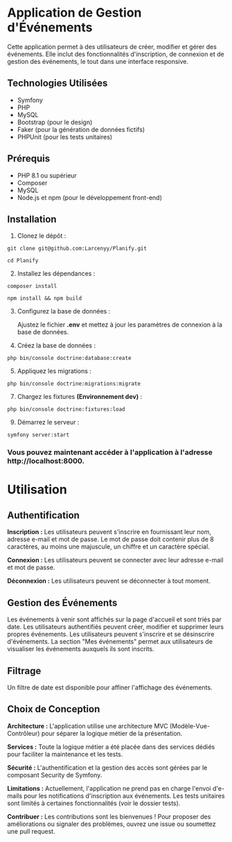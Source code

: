 # Application de Gestion d'Événements
Cette application permet à des utilisateurs de créer, modifier et gérer des événements. Elle inclut des fonctionnalités d'inscription, de connexion et de gestion des événements, le tout dans une interface responsive.

## Technologies Utilisées
- Symfony
- PHP
- MySQL
- Bootstrap (pour le design)
- Faker (pour la génération de données fictifs)
- PHPUnit (pour les tests unitaires)

## Prérequis
- PHP 8.1 ou supérieur
- Composer
- MySQL
- Node.js et npm (pour le développement front-end)

## Installation 
1. Clonez le dépôt :
```
git clone git@github.com:Larcenyy/Planify.git
```
```
cd Planify
```

2. Installez les dépendances :

```
composer install
```
```
npm install && npm build
```

3. Configurez la base de données :

   Ajustez le fichier **.env** et mettez à jour les paramètres de connexion à la base de données.

4. Créez la base de données :
```
php bin/console doctrine:database:create
```
5. Appliquez les migrations :
```
php bin/console doctrine:migrations:migrate
```
7. Chargez les fixtures **(Environnement dev)** :

```
php bin/console doctrine:fixtures:load
```
9. Démarrez le serveur :
```
symfony server:start
```

### Vous pouvez maintenant accéder à l'application à l'adresse http://localhost:8000.

# Utilisation
## Authentification
**Inscription :** Les utilisateurs peuvent s'inscrire en fournissant leur nom, adresse e-mail et mot de passe. Le mot de passe doit contenir plus de 8 caractères, au moins une majuscule, un chiffre et un caractère spécial.

**Connexion :** Les utilisateurs peuvent se connecter avec leur adresse e-mail et mot de passe.

**Déconnexion :** Les utilisateurs peuvent se déconnecter à tout moment.

## Gestion des Événements
Les événements à venir sont affichés sur la page d'accueil et sont triés par date.
Les utilisateurs authentifiés peuvent créer, modifier et supprimer leurs propres événements.
Les utilisateurs peuvent s'inscrire et se désinscrire d'événements.
La section "Mes événements" permet aux utilisateurs de visualiser les événements auxquels ils sont inscrits.
## Filtrage
Un filtre de date est disponible pour affiner l'affichage des événements.
## Choix de Conception
**Architecture :** L'application utilise une architecture MVC (Modèle-Vue-Contrôleur) pour séparer la logique métier de la présentation.

**Services :** Toute la logique métier a été placée dans des services dédiés pour faciliter la maintenance et les tests.

**Sécurité :** L'authentification et la gestion des accès sont gérées par le composant Security de Symfony.

**Limitations :** Actuellement, l'application ne prend pas en charge l'envoi d'e-mails pour les notifications d'inscription aux événements.
Les tests unitaires sont limités à certaines fonctionnalités (voir le dossier tests).

**Contribuer :**
Les contributions sont les bienvenues ! Pour proposer des améliorations ou signaler des problèmes, ouvrez une issue ou soumettez une pull request.
